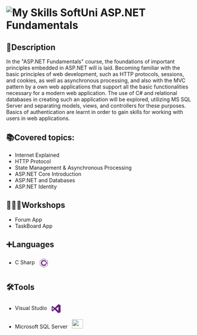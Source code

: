 # ![My Skills](https://skillicons.dev/icons?i=cs) SoftUni ASP.NET Fundamentals

## 🧾Description 
In the "ASP.NET Fundamentals" course, the foundations of important principles embedded in ASP.NET will is laid. Becoming familiar with the basic principles of web development, such as HTTP protocols, sessions, and cookies, as well as asynchronous processing, and also with the MVC pattern by a own web applications that support all the basic functionalities necessary for a modern web application. The use of C# and relational databases in creating such an application will be explored, utilizing MS SQL Server and separating models, views, and controllers for these purposes. Basics of authentication are learnt in order to gain skills for working with users in web applications.



## 📚Covered topics:
- Internet Explained
- HTTP Protocol
- State Management & Asynchronous Processing
- ASP.NET Core Introduction
- ASP.NET and Databases
- ASP.NET Identity

## 👨🏼‍🏫Workshops
- Forum App
- TaskBoard App

## ➕Languages
- C Sharp <img align="center" style="margin:0.5rem" src="https://github.com/devicons/devicon/blob/v2.15.1/icons/csharp/csharp-line.svg" width="25" height="25"/>


## 🛠️Tools
- Visual Studio <img align="center" style="margin:0.5rem" src="https://github.com/devicons/devicon/blob/v2.15.1/icons/visualstudio/visualstudio-plain.svg" width="25" height="25"/>
- Microsoft SQL Server <img style="margin:0.5rem" src="https://img.icons8.com/color/512/microsoft-sql-server.png" width="30" height="25"/>
